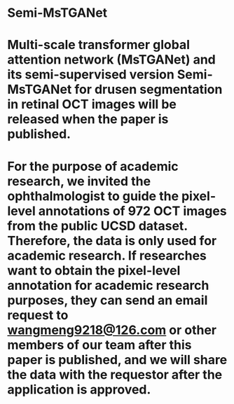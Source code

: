 # Semi-MsTGANet
# Multi-scale transformer global attention network (MsTGANet) and its semi-supervised version Semi-MsTGANet for drusen segmentation in retinal OCT images will be released when the paper is published.
# For the purpose of academic research, we invited the ophthalmologist to guide the pixel-level annotations of 972 OCT images from the public UCSD dataset. Therefore, the data is only used for academic research. If researches want to obtain the pixel-level annotation for academic research purposes, they can send an email request to wangmeng9218@126.com or other members of our team after this paper is published, and we will share the data with the requestor after the application is approved.
